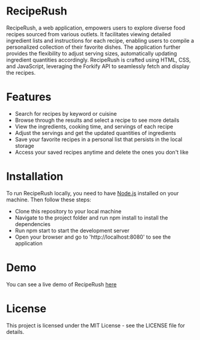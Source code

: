 # RecipeRush 
RecipeRush, a web application, empowers users to explore diverse food recipes sourced from various outlets. It facilitates viewing detailed ingredient lists and instructions for each recipe, enabling users to compile a personalized collection of their favorite dishes. The application further provides the flexibility to adjust serving sizes, automatically updating ingredient quantities accordingly. RecipeRush is crafted using HTML, CSS, and JavaScript, leveraging the Forkify API to seamlessly fetch and display the recipes.

# Features
* Search for recipes by keyword or cuisine
* Browse through the results and select a recipe to see more details
* View the ingredients, cooking time, and servings of each recipe
* Adjust the servings and get the updated quantities of ingredients
* Save your favorite recipes in a personal list that persists in the local storage
* Access your saved recipes anytime and delete the ones you don't like

# Installation
To run RecipeRush locally, you need to have [Node.js](https://nodejs.org/en/) installed on your machine. Then follow these steps:

* Clone this repository to your local machine
* Navigate to the project folder and run npm install to install the dependencies
* Run npm start to start the development server
* Open your browser and go to 'http://localhost:8080' to see the application

  
# Demo

You can see a live demo of RecipeRush [here](https://www.google.com)

# License
This project is licensed under the MIT License - see the LICENSE file for details.
